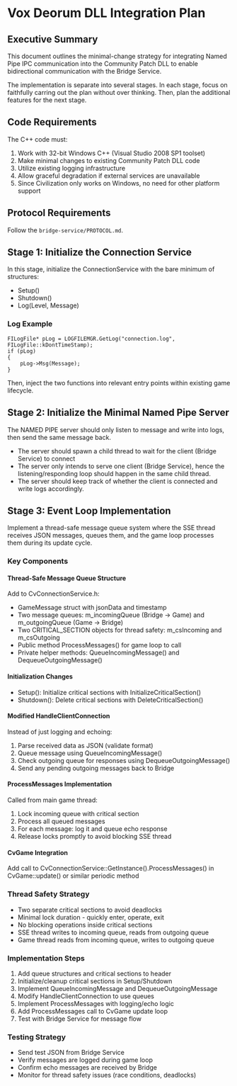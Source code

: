 # Vox Deorum DLL Integration Plan

## Executive Summary
This document outlines the minimal-change strategy for integrating Named Pipe IPC communication into the Community Patch DLL to enable bidirectional communication with the Bridge Service.

The implementation is separate into several stages. In each stage, focus on faithfully carring out the plan without over thinking. Then, plan the additional features for the next stage. 

## Code Requirements
The C++ code must:
1. Work with 32-bit Windows C++ (Visual Studio 2008 SP1 toolset)
2. Make minimal changes to existing Community Patch DLL code
3. Utilize existing logging infrastructure
4. Allow graceful degradation if external services are unavailable
5. Since Civilization only works on Windows, no need for other platform support

## Protocol Requirements
Follow the `bridge-service/PROTOCOL.md`.

## Stage 1: Initialize the Connection Service
In this stage, initialize the ConnectionService with the bare minimum of structures:
- Setup()
- Shutdown()
- Log(Level, Message)

### Log Example
```
FILogFile* pLog = LOGFILEMGR.GetLog("connection.log", FILogFile::kDontTimeStamp);
if (pLog)
{
    pLog->Msg(Message);
}
```

Then, inject the two functions into relevant entry points within existing game lifecycle.

## Stage 2: Initialize the Minimal Named Pipe Server
The NAMED PIPE server should only listen to message and write into logs, then send the same message back.
- The server should spawn a child thread to wait for the client (Bridge Service) to connect
- The server only intends to serve one client (Bridge Service), hence the listening/responding loop should happen in the same child thread.
- The server should keep track of whether the client is connected and write logs accordingly.

## Stage 3: Event Loop Implementation
Implement a thread-safe message queue system where the SSE thread receives JSON messages, queues them, and the game loop processes them during its update cycle.

### Key Components

#### Thread-Safe Message Queue Structure
Add to CvConnectionService.h:
- GameMessage struct with jsonData and timestamp
- Two message queues: m_incomingQueue (Bridge -> Game) and m_outgoingQueue (Game -> Bridge)
- Two CRITICAL_SECTION objects for thread safety: m_csIncoming and m_csOutgoing
- Public method ProcessMessages() for game loop to call
- Private helper methods: QueueIncomingMessage() and DequeueOutgoingMessage()

#### Initialization Changes
- Setup(): Initialize critical sections with InitializeCriticalSection()
- Shutdown(): Delete critical sections with DeleteCriticalSection()

#### Modified HandleClientConnection
Instead of just logging and echoing:
1. Parse received data as JSON (validate format)
2. Queue message using QueueIncomingMessage()
3. Check outgoing queue for responses using DequeueOutgoingMessage()
4. Send any pending outgoing messages back to Bridge

#### ProcessMessages Implementation
Called from main game thread:
1. Lock incoming queue with critical section
2. Process all queued messages
3. For each message: log it and queue echo response
4. Release locks promptly to avoid blocking SSE thread

#### CvGame Integration
Add call to CvConnectionService::GetInstance().ProcessMessages() in CvGame::update() or similar periodic method

### Thread Safety Strategy
- Two separate critical sections to avoid deadlocks
- Minimal lock duration - quickly enter, operate, exit
- No blocking operations inside critical sections
- SSE thread writes to incoming queue, reads from outgoing queue
- Game thread reads from incoming queue, writes to outgoing queue

### Implementation Steps
1. Add queue structures and critical sections to header
2. Initialize/cleanup critical sections in Setup/Shutdown
3. Implement QueueIncomingMessage and DequeueOutgoingMessage
4. Modify HandleClientConnection to use queues
5. Implement ProcessMessages with logging/echo logic
6. Add ProcessMessages call to CvGame update loop
7. Test with Bridge Service for message flow

### Testing Strategy
- Send test JSON from Bridge Service
- Verify messages are logged during game loop
- Confirm echo messages are received by Bridge
- Monitor for thread safety issues (race conditions, deadlocks)